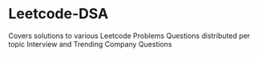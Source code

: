 # Leetcode-DSA
Covers solutions to various Leetcode Problems
Questions distributed per topic
Interview and Trending Company Questions
